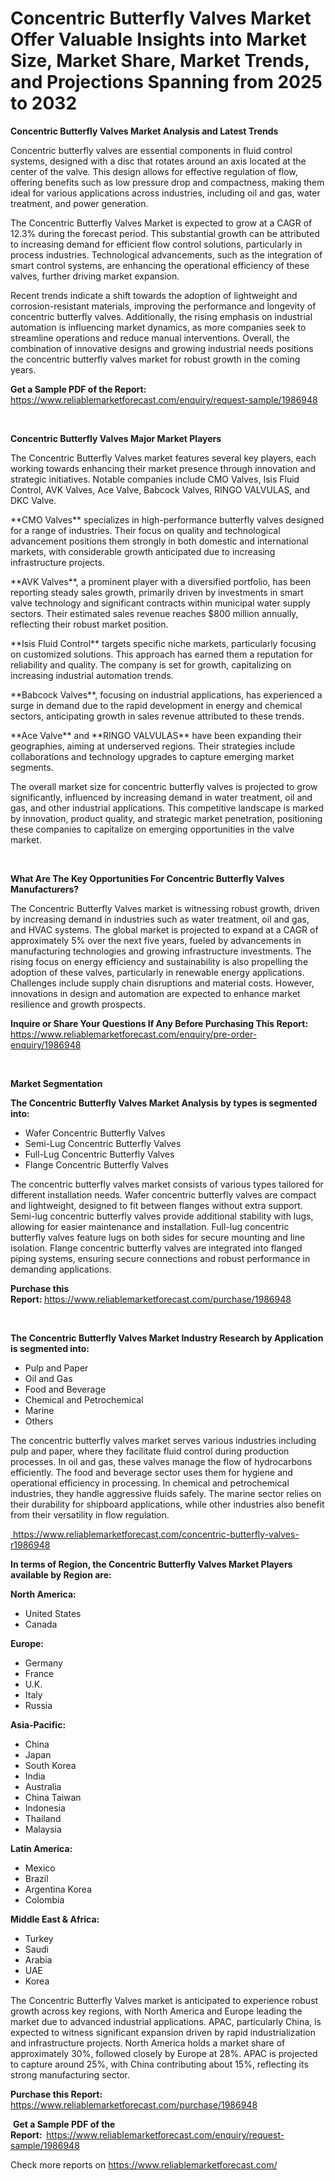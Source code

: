 <p><h1>Concentric Butterfly Valves Market Offer Valuable Insights into Market Size, Market Share, Market Trends, and Projections Spanning from 2025 to 2032</h1></p><p><strong>Concentric Butterfly Valves Market Analysis and Latest Trends</strong></p>
<p><p>Concentric butterfly valves are essential components in fluid control systems, designed with a disc that rotates around an axis located at the center of the valve. This design allows for effective regulation of flow, offering benefits such as low pressure drop and compactness, making them ideal for various applications across industries, including oil and gas, water treatment, and power generation.</p><p>The Concentric Butterfly Valves Market is expected to grow at a CAGR of 12.3% during the forecast period. This substantial growth can be attributed to increasing demand for efficient flow control solutions, particularly in process industries. Technological advancements, such as the integration of smart control systems, are enhancing the operational efficiency of these valves, further driving market expansion.</p><p>Recent trends indicate a shift towards the adoption of lightweight and corrosion-resistant materials, improving the performance and longevity of concentric butterfly valves. Additionally, the rising emphasis on industrial automation is influencing market dynamics, as more companies seek to streamline operations and reduce manual interventions. Overall, the combination of innovative designs and growing industrial needs positions the concentric butterfly valves market for robust growth in the coming years.</p></p>
<p><strong>Get a Sample PDF of the Report:&nbsp;</strong> <a href="https://www.reliablemarketforecast.com/enquiry/request-sample/1986948?utm_campaign=2397&utm_medium=2&utm_source=Github&utm_content=ia&utm_term=10042025&utm_id=concentric-butterfly-valves">https://www.reliablemarketforecast.com/enquiry/request-sample/1986948</a></p>
<p>&nbsp;</p>
<p><strong>Concentric Butterfly Valves Major Market Players</strong></p>
<p><p>The Concentric Butterfly Valves market features several key players, each working towards enhancing their market presence through innovation and strategic initiatives. Notable companies include CMO Valves, Isis Fluid Control, AVK Valves, Ace Valve, Babcock Valves, RINGO VALVULAS, and DKC Valve.</p><p>**CMO Valves** specializes in high-performance butterfly valves designed for a range of industries. Their focus on quality and technological advancement positions them strongly in both domestic and international markets, with considerable growth anticipated due to increasing infrastructure projects.</p><p>**AVK Valves**, a prominent player with a diversified portfolio, has been reporting steady sales growth, primarily driven by investments in smart valve technology and significant contracts within municipal water supply sectors. Their estimated sales revenue reaches $800 million annually, reflecting their robust market position.</p><p>**Isis Fluid Control** targets specific niche markets, particularly focusing on customized solutions. This approach has earned them a reputation for reliability and quality. The company is set for growth, capitalizing on increasing industrial automation trends.</p><p>**Babcock Valves**, focusing on industrial applications, has experienced a surge in demand due to the rapid development in energy and chemical sectors, anticipating growth in sales revenue attributed to these trends.</p><p>**Ace Valve** and **RINGO VALVULAS** have been expanding their geographies, aiming at underserved regions. Their strategies include collaborations and technology upgrades to capture emerging market segments.</p><p>The overall market size for concentric butterfly valves is projected to grow significantly, influenced by increasing demand in water treatment, oil and gas, and other industrial applications. This competitive landscape is marked by innovation, product quality, and strategic market penetration, positioning these companies to capitalize on emerging opportunities in the valve market.</p></p>
<p>&nbsp;</p>
<p><strong>What Are The Key Opportunities For Concentric Butterfly Valves Manufacturers?</strong></p>
<p><p>The Concentric Butterfly Valves market is witnessing robust growth, driven by increasing demand in industries such as water treatment, oil and gas, and HVAC systems. The global market is projected to expand at a CAGR of approximately 5% over the next five years, fueled by advancements in manufacturing technologies and growing infrastructure investments. The rising focus on energy efficiency and sustainability is also propelling the adoption of these valves, particularly in renewable energy applications. Challenges include supply chain disruptions and material costs. However, innovations in design and automation are expected to enhance market resilience and growth prospects.</p></p>
<p><strong>Inquire or Share Your Questions If Any Before Purchasing This Report:</strong> <a href="https://www.reliablemarketforecast.com/enquiry/pre-order-enquiry/1986948?utm_campaign=2397&utm_medium=2&utm_source=Github&utm_content=ia&utm_term=10042025&utm_id=concentric-butterfly-valves">https://www.reliablemarketforecast.com/enquiry/pre-order-enquiry/1986948</a></p>
<p>&nbsp;</p>
<p><strong>Market Segmentation</strong></p>
<p><strong>The Concentric Butterfly Valves Market Analysis by types is segmented into:</strong></p>
<p><ul><li>Wafer Concentric Butterfly Valves</li><li>Semi-Lug Concentric Butterfly Valves</li><li>Full-Lug Concentric Butterfly Valves</li><li>Flange Concentric Butterfly Valves</li></ul></p>
<p><p>The concentric butterfly valves market consists of various types tailored for different installation needs. Wafer concentric butterfly valves are compact and lightweight, designed to fit between flanges without extra support. Semi-lug concentric butterfly valves provide additional stability with lugs, allowing for easier maintenance and installation. Full-lug concentric butterfly valves feature lugs on both sides for secure mounting and line isolation. Flange concentric butterfly valves are integrated into flanged piping systems, ensuring secure connections and robust performance in demanding applications.</p></p>
<p><strong>Purchase this Report:&nbsp;</strong><a href="https://www.reliablemarketforecast.com/purchase/1986948?utm_campaign=2397&utm_medium=2&utm_source=Github&utm_content=ia&utm_term=10042025&utm_id=concentric-butterfly-valves">https://www.reliablemarketforecast.com/purchase/1986948</a></p>
<p>&nbsp;</p>
<p><strong>The Concentric Butterfly Valves Market Industry Research by Application is segmented into:</strong></p>
<p><ul><li>Pulp and Paper</li><li>Oil and Gas</li><li>Food and Beverage</li><li>Chemical and Petrochemical</li><li>Marine</li><li>Others</li></ul></p>
<p><p>The concentric butterfly valves market serves various industries including pulp and paper, where they facilitate fluid control during production processes. In oil and gas, these valves manage the flow of hydrocarbons efficiently. The food and beverage sector uses them for hygiene and operational efficiency in processing. In chemical and petrochemical industries, they handle aggressive fluids safely. The marine sector relies on their durability for shipboard applications, while other industries also benefit from their versatility in flow regulation.</p></p>
<p><a href="https://www.reliablemarketforecast.com/concentric-butterfly-valves-r1986948?utm_campaign=2397&utm_medium=2&utm_source=Github&utm_content=ia&utm_term=10042025&utm_id=concentric-butterfly-valves">&nbsp;https://www.reliablemarketforecast.com/concentric-butterfly-valves-r1986948</a></p>
<p><strong>In terms of Region, the Concentric Butterfly Valves Market Players available by Region are:</strong></p>
<p>
    <p> <strong> North America: </strong>
        <ul>
            <li>United States</li>
            <li>Canada</li>
        </ul>
        </p> 
    <p> <strong> Europe: </strong>
        <ul>
            <li>Germany</li>
            <li>France</li>
            <li>U.K.</li>
            <li>Italy</li>
            <li>Russia</li>
        </ul>
        </p> 
    <p> <strong> Asia-Pacific: </strong>
        <ul>
            <li>China</li>
            <li>Japan</li>
            <li>South Korea</li>
            <li>India</li>
            <li>Australia</li>
            <li>China Taiwan</li>
            <li>Indonesia</li>
            <li>Thailand</li>
            <li>Malaysia</li>
        </ul>
        </p> 
    <p> <strong> Latin America: </strong>
        <ul>
            <li>Mexico</li>
            <li>Brazil</li>
            <li>Argentina Korea</li>
            <li>Colombia</li>
        </ul>
        </p> 
    <p> <strong> Middle East & Africa: </strong>
        <ul>
            <li>Turkey</li>
            <li>Saudi</li>
            <li>Arabia</li>
            <li>UAE</li>
            <li>Korea</li>
        </ul>
    </p>
    </p>
<p><p>The Concentric Butterfly Valves market is anticipated to experience robust growth across key regions, with North America and Europe leading the market due to advanced industrial applications. APAC, particularly China, is expected to witness significant expansion driven by rapid industrialization and infrastructure projects. North America holds a market share of approximately 30%, followed closely by Europe at 28%. APAC is projected to capture around 25%, with China contributing about 15%, reflecting its strong manufacturing sector.</p></p>
<p><strong>Purchase this Report: </strong><a href="https://www.reliablemarketforecast.com/purchase/1986948?utm_campaign=2397&utm_medium=2&utm_source=Github&utm_content=ia&utm_term=10042025&utm_id=concentric-butterfly-valves">https://www.reliablemarketforecast.com/purchase/1986948</a></p>
<p>&nbsp;<strong>Get a Sample PDF of the Report:&nbsp;&nbsp;</strong><a href="https://www.reliablemarketforecast.com/enquiry/request-sample/1986948?utm_campaign=2397&utm_medium=2&utm_source=Github&utm_content=ia&utm_term=10042025&utm_id=concentric-butterfly-valves">https://www.reliablemarketforecast.com/enquiry/request-sample/1986948</a></p>
<p><strong></strong></p>
<p>Check more reports on <a href="https://www.reliablemarketforecast.com/?utm_campaign=2397&utm_medium=2&utm_source=Github&utm_content=ia&utm_term=10042025&utm_id=concentric-butterfly-valves">https://www.reliablemarketforecast.com/</a></p>
